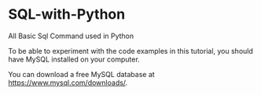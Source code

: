 # SQL-with-Python
All Basic Sql Command used in Python


To be able to experiment with the code examples in this tutorial, you should have MySQL installed on your computer.

You can download a free MySQL database at https://www.mysql.com/downloads/.
